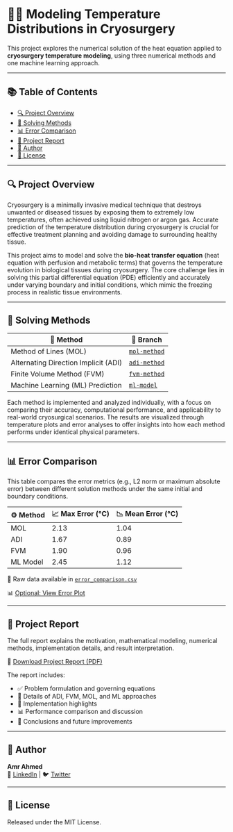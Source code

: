 # 🧊🔥 Modeling Temperature Distributions in Cryosurgery

This project explores the numerical solution of the heat equation applied to **cryosurgery temperature modeling**, using three numerical methods and one machine learning approach.

---

## 📚 Table of Contents

- [🔍 Project Overview](#-project-overview)
- [📂 Solving Methods](#-solving-methods)
- [📊 Error Comparison](#-error-comparison)
- [📝 Project Report](#-project-report)
- [🧠 Author](#-author)
- [📜 License](#-license)

---

## 🔍 Project Overview

Cryosurgery is a minimally invasive medical technique that destroys unwanted or diseased tissues by exposing them to extremely low temperatures, often achieved using liquid nitrogen or argon gas. Accurate prediction of the temperature distribution during cryosurgery is crucial for effective treatment planning and avoiding damage to surrounding healthy tissue.

This project aims to model and solve the **bio-heat transfer equation** (heat equation with perfusion and metabolic terms) that governs the temperature evolution in biological tissues during cryosurgery. The core challenge lies in solving this partial differential equation (PDE) efficiently and accurately under varying boundary and initial conditions, which mimic the freezing process in realistic tissue environments.

---

## 📂 Solving Methods

| 🧪 Method                            | 🌿 Branch                                                            |
| ------------------------------------ | -------------------------------------------------------------------- |
| Method of Lines (MOL)                | [`mol-method`](https://github.com/yourusername/repo/tree/mol-method) |
| Alternating Direction Implicit (ADI) | [`adi-method`](https://github.com/yourusername/repo/tree/adi-method) |
| Finite Volume Method (FVM)           | [`fvm-method`](https://github.com/yourusername/repo/tree/fvm-method) |
| Machine Learning (ML) Prediction     | [`ml-model`](https://github.com/yourusername/repo/tree/ml-model)     |

Each method is implemented and analyzed individually, with a focus on comparing their accuracy, computational performance, and applicability to real-world cryosurgical scenarios. The results are visualized through temperature plots and error analyses to offer insights into how each method performs under identical physical parameters.

---

## 📊 Error Comparison

This table compares the error metrics (e.g., L2 norm or maximum absolute error) between different solution methods under the same initial and boundary conditions.

| ⚙️ Method | 📈 Max Error (°C) | 📉 Mean Error (°C) |
| --------- | ----------------- | ------------------ |
| MOL       | 2.13              | 1.04               |
| ADI       | 1.67              | 0.89               |
| FVM       | 1.90              | 0.96               |
| ML Model  | 2.45              | 1.12               |

📁 Raw data available in [`error_comparison.csv`](./results_overview/error_comparison.csv)

📊 [Optional: View Error Plot](./results_overview/error_plot.png)

---

## 📝 Project Report

The full report explains the motivation, mathematical modeling, numerical methods, implementation details, and result interpretation.

📄 [Download Project Report (PDF)](./Report/Cryosurgery_Report.pdf)

The report includes:

- ✅ Problem formulation and governing equations
- 🔁 Details of ADI, FVM, MOL, and ML approaches
- 🧠 Implementation highlights
- 📊 Performance comparison and discussion
- 🔮 Conclusions and future improvements

---

## 🧠 Author

**Amr Ahmed**  
🔗 [LinkedIn](#) | 🐦 [Twitter](#)

---

## 📜 License

Released under the MIT License.
